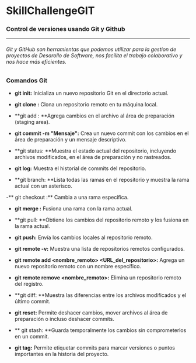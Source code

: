 # SkillChallengeGIT
### Control de versiones usando Git y Github

------------
###### Git y GitHub son herramientas que podemos utilizar para la gestion  de proyectos de Desarollo de Software, nos facilita el trabajo colaborativo y nos hace más eficientes.

### Comandos Git
- **git init:** Inicializa un nuevo repositorio Git en el directorio actual.

- **git clone <URL>:** Clona un repositorio remoto en tu máquina local.

- **git add <archivo>: **Agrega cambios en el archivo al área de preparación (staging area).

- **git commit -m "Mensaje":** Crea un nuevo commit con los cambios en el área de preparación y un mensaje descriptivo.

- **git status: **Muestra el estado actual del repositorio, incluyendo archivos modificados, en el área de preparación y no rastreados.

- **git log:** Muestra el historial de commits del repositorio.

- **git branch: **Lista todas las ramas en el repositorio y muestra la rama actual con un asterisco.

-** git checkout <rama>:** Cambia a una rama específica.

- **git merge <rama>:** Fusiona una rama con la rama actual.

- **git pull: **Obtiene los cambios del repositorio remoto y los fusiona en la rama actual.

- **git push:** Envía los cambios locales al repositorio remoto.

- **git remote -v:** Muestra una lista de repositorios remotos configurados.

- **git remote add <nombre_remoto> <URL_del_repositorio>:** Agrega un nuevo repositorio remoto con un nombre específico.

- **git remote remove <nombre_remoto>:** Elimina un repositorio remoto del registro.

- **git diff: **Muestra las diferencias entre los archivos modificados y el último commit.

- **git reset:** Permite deshacer cambios, mover archivos al área de preparación o incluso deshacer commits.

- ** git stash: **Guarda temporalmente los cambios sin comprometerlos en un commit.

- **git tag:** Permite etiquetar commits para marcar versiones o puntos importantes en la historia del proyecto.
